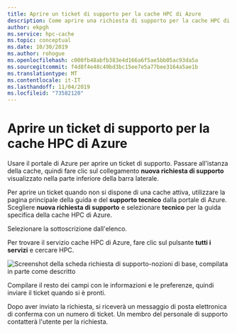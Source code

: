 ```yaml
---
title: Aprire un ticket di supporto per la cache HPC di Azure
description: Come aprire una richiesta di supporto per la cache HPC di Azure
author: ekpgh
ms.service: hpc-cache
ms.topic: conceptual
ms.date: 10/30/2019
ms.author: rohogue
ms.openlocfilehash: c000fb48abfb383e4d166a6f5ae5bb05ac93da5a
ms.sourcegitcommit: f4d8f4e48c49bd3bc15ee7e5a77bee3164a5ae1b
ms.translationtype: MT
ms.contentlocale: it-IT
ms.lasthandoff: 11/04/2019
ms.locfileid: "73582120"
---
```

# <a name="open-a-support-ticket-for-azure-hpc-cache"></a>Aprire un ticket di supporto per la cache HPC di Azure

Usare il portale di Azure per aprire un ticket di supporto. Passare all'istanza della cache, quindi fare clic sul collegamento **nuova richiesta di supporto** visualizzato nella parte inferiore della barra laterale.

Per aprire un ticket quando non si dispone di una cache attiva, utilizzare la pagina principale della guida e del **supporto tecnico** dalla portale di Azure. Scegliere **nuova richiesta di supporto** e selezionare **tecnico** per la guida specifica della cache HPC di Azure.

Selezionare la sottoscrizione dall'elenco.

Per trovare il servizio cache HPC di Azure, fare clic sul pulsante **tutti i servizi** e cercare HPC.

![Screenshot della scheda richiesta di supporto-nozioni di base, compilata in parte come descritto](media/hpc-cache-support-request.png)

<!-- check screenshot after GA for possible update -->

Compilare il resto dei campi con le informazioni e le preferenze, quindi inviare il ticket quando si è pronti.

Dopo aver inviato la richiesta, si riceverà un messaggio di posta elettronica di conferma con un numero di ticket. Un membro del personale di supporto contatterà l'utente per la richiesta.
